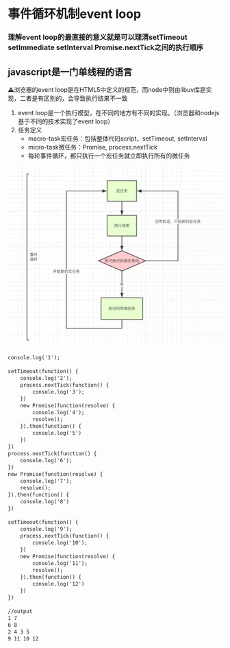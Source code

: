 # 事件循环机制event loop

### 理解event loop的最直接的意义就是可以理清setTimeout setImmediate setInterval Promise.nextTick之间的执行顺序

## javascript是一门单线程的语言
⚠️浏览器的event loop是在HTML5中定义的规范，而node中则由libuv库是实现，二者是有区别的，会导致执行结果不一致

1. event loop是一个执行模型，在不同的地方有不同的实现。（浏览器和nodejs基于不同的技术实现了event loop）
2. 任务定义
	* macro-task宏任务：包括整体代码script，setTimeout, setInterval
	* micro-task微任务：Promise,  process.nextTick
	* 每轮事件循环，都只执行一个宏任务就立即执行所有的微任务

![](./assets/eventLoop-1.png)
```
console.log('1');

setTimeout(function() {
    console.log('2');
    process.nextTick(function() {
        console.log('3');
    })
    new Promise(function(resolve) {
        console.log('4');
        resolve();
    }).then(function() {
        console.log('5')
    })
})
process.nextTick(function() {
    console.log('6');
})
new Promise(function(resolve) {
    console.log('7');
    resolve();
}).then(function() {
    console.log('8')
})

setTimeout(function() {
    console.log('9');
    process.nextTick(function() {
        console.log('10');
    })
    new Promise(function(resolve) {
        console.log('11');
        resolve();
    }).then(function() {
        console.log('12')
    })
})

//output
1 7 
6 8
2 4 3 5
9 11 10 12
```